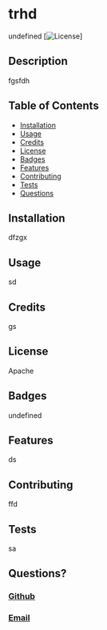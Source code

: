 # trhd
  undefined
  [![License](https://img.shields.io/badge/License-Apache_2.0-blue.svg)]

  ## Description
  fgsfdh

  ## Table of Contents
  * [Installation](#installation)
  * [Usage](#usage)
  * [Credits](#credits)
  * [License](#license)
  * [Badges](#badges)
  * [Features](#features)
  * [Contributing](#contributing)
  * [Tests](#tests)
  * [Questions](#questions)
  
  ## Installation
  dfzgx
  ## Usage
  sd
  ## Credits
  gs
  ## License
  Apache
  ## Badges
  undefined 
  ## Features
  ds
  ## Contributing
  ffd
  ## Tests
  sa
  ## Questions?
  ### [Github](https://github.com/sadg)
  ### [Email](sgd)
